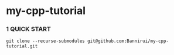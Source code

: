 # my-cpp-tutorial

### 1 QUICK START

```shell
git clone --recurse-submodules git@github.com:Bannirui/my-cpp-tutorial.git
```
